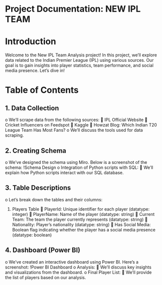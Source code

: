 # Project Documentation:  NEW IPL TEAM      
                             
# Introduction
Welcome to the New IPL Team Analysis project! In this project, we’ll explore data related to the Indian Premier League (IPL) using various sources. Our goal is to gain insights into player statistics, team performance, and social media presence. Let’s dive in!

# Table of Contents
##    1.	Data Collection
o	We’ll scrape data from the following sources:
	IPL Official Website
	Cricket Influencers on Feedspot
	Kaggle
	Howzat Blog: Which Indian T20 League Team Has Most Fans?
o	We’ll discuss the tools used for data scraping.
## 2.	Creating Schema
o	We’ve designed the schema using Miro. Below is a screenshot of the schema: !Schema Design
o	Integration of Python scripts with SQL:
	We’ll explain how Python scripts interact with our SQL database.
## 3.	Table Descriptions
o	Let’s break down the tables and their columns:
1.	Players Table
	PlayerId: Unique identifier for each player (datatype: integer)
	PlayerName: Name of the player (datatype: string)
	Current Team: The team the player currently represents (datatype: string)
	Nationality: Player’s nationality (datatype: string)
	Has Social Media: Boolean flag indicating whether the player has a social media presence (datatype: boolean)
## 4.	Dashboard (Power BI)
o	We’ve created an interactive dashboard using Power BI. Here’s a screenshot: !Power BI Dashboard
o	Analysis:
	We’ll discuss key insights and visualizations from the dashboard.
o	Final Player List:
	We’ll provide the list of players based on our analysis.


